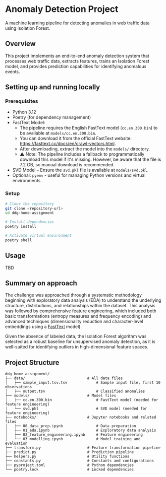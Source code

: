 # Anomaly Detection Project

A machine learning pipeline for detecting anomalies in web traffic data using Isolation Forest.

## Overview

This project implements an end-to-end anomaly detection system that processes web traffic data, extracts features, trains an Isolation Forest model, and provides prediction capabilities for identifying anomalous events.

## Setting up and running locally

### Prerequisites
- Python 3.12
- Poetry (for dependency management)
- FastText Model:
    - The pipeline requires the English FastText model (`cc.en.300.bin`) to be available at `models/cc.en.300.bin`.
    - You can download it from the official FastText website: https://fasttext.cc/docs/en/crawl-vectors.html.
    - After downloading, extract the model into the `models/` directory.
    - ⚠️ Note: The pipeline includes a fallback to programmatically download this model if it's missing. However, be aware that the file is 7.2 GB, so manual download is recommended.
- SVD Model – Ensure the `svd.pkl` file is available at `models/svd.pkl`.
- Optional: `pyenv` - useful for managing Python versions and virtual environments.

### Setup
```bash
# Clone the repository
git clone <repository-url>
cd ddg-home-assignment

# Install dependencies
poetry install

# Activate virtual environment
poetry shell
```

## Usage

TBD


## Summary on approach

The challenge was approached through a systematic methodology beginning with exploratory data analysis (EDA) to understand the underlying structure, distributions, and relationships within the dataset. This analysis was followed by comprehensive feature engineering, which included both basic transformations (entropy measures and frequency encoding) and advanced techniques (dimensionality reduction and character-level embeddings using a [FastText](https://fasttext.cc/) model).

Given the absence of labeled data, the Isolation Forest algorithm was selected as a robust baseline for unsupervised anomaly detection, as it is well-suited for identifying outliers in high-dimensional feature spaces.

## Project Structure

```
ddg-home-assignment/
├── data/                            # All data files
│   ├── sample_input.tsv.tsv             # Sample input file, first 10 observations
│   ├── output.tsv                       # Classified anomalies
├── models/                          # Model files
│   ├── cc.en.300.bin                    # FastText model (needed for feature engineering)
│   └── svd.pkl                          # SVD model (needed for feature engineering)
├── notebooks/                       # Jupyter notebooks and related files
│   ├── 00_data_prep.ipynb               # Data preparation
│   ├── 01_eda.ipynb                     # Exploratory data analysis
│   ├── 02_feature_engineering.ipynb     # Feature engineering
│   └── 03_modelling.ipynb               # Model training and evaluation
├── transform.py                     # Feature transformation pipeline
├── predict.py                       # Prediction pipeline
├── helpers.py                       # Utility functions
├── constants.py                     # Constants and configurations
├── pyproject.toml                   # Python dependencies
└── poetry.lock                      # Locked dependencies
```
